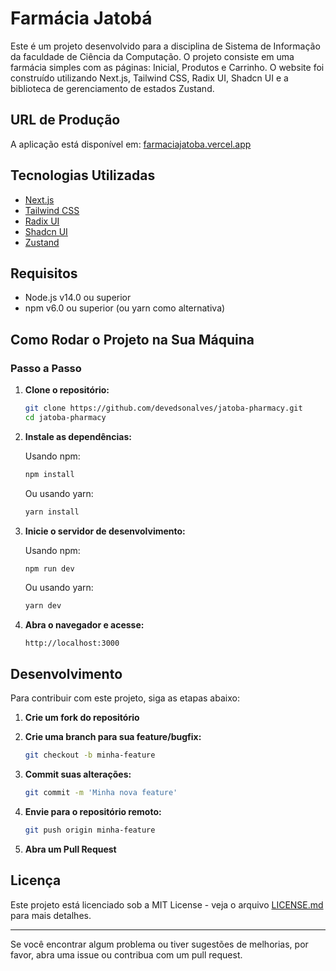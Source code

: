 # Farmácia Jatobá

Este é um projeto desenvolvido para a disciplina de Sistema de Informação da faculdade de Ciência da Computação. O projeto consiste em uma farmácia simples com as páginas: Inicial, Produtos e Carrinho. O website foi construído utilizando Next.js, Tailwind CSS, Radix UI, Shadcn UI e a biblioteca de gerenciamento de estados Zustand.

## URL de Produção

A aplicação está disponível em: [farmaciajatoba.vercel.app](https://farmaciajatoba.vercel.app)

## Tecnologias Utilizadas

- [Next.js](https://nextjs.org/)
- [Tailwind CSS](https://tailwindcss.com/)
- [Radix UI](https://www.radix-ui.com/)
- [Shadcn UI](https://shadcn.dev/)
- [Zustand](https://zustand-demo.pmnd.rs/)

## Requisitos

- Node.js v14.0 ou superior
- npm v6.0 ou superior (ou yarn como alternativa)

## Como Rodar o Projeto na Sua Máquina

### Passo a Passo

1. **Clone o repositório:**

   ```bash
   git clone https://github.com/devedsonalves/jatoba-pharmacy.git
   cd jatoba-pharmacy
   ```

2. **Instale as dependências:**

   Usando npm:
   ```bash
   npm install
   ```

   Ou usando yarn:
   ```bash
   yarn install
   ```

4. **Inicie o servidor de desenvolvimento:**

   Usando npm:
   ```bash
   npm run dev
   ```

   Ou usando yarn:
   ```bash
   yarn dev
   ```

5. **Abra o navegador e acesse:**

   ```
   http://localhost:3000
   ```

## Desenvolvimento

Para contribuir com este projeto, siga as etapas abaixo:

1. **Crie um fork do repositório**
2. **Crie uma branch para sua feature/bugfix:**

   ```bash
   git checkout -b minha-feature
   ```

3. **Commit suas alterações:**

   ```bash
   git commit -m 'Minha nova feature'
   ```

4. **Envie para o repositório remoto:**

   ```bash
   git push origin minha-feature
   ```

5. **Abra um Pull Request**

## Licença

Este projeto está licenciado sob a MIT License - veja o arquivo [LICENSE.md](LICENSE) para mais detalhes.

---

Se você encontrar algum problema ou tiver sugestões de melhorias, por favor, abra uma issue ou contribua com um pull request.